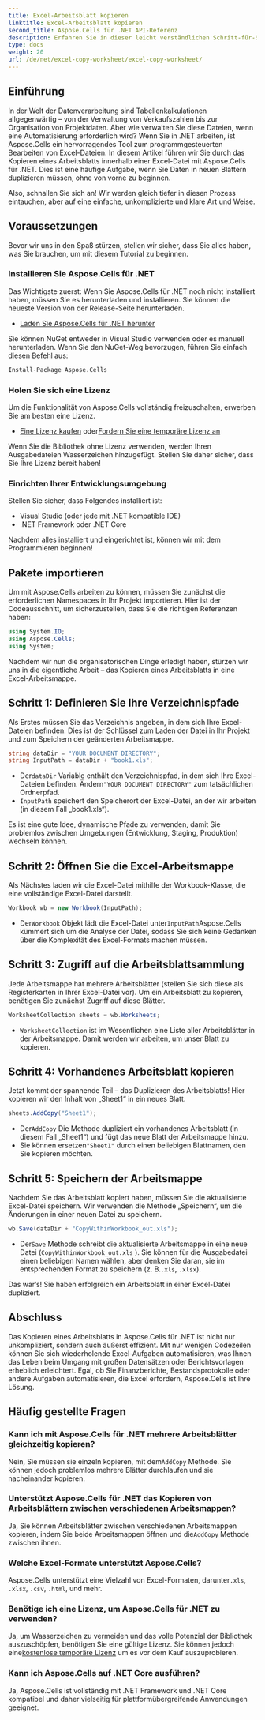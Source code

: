 ```yaml
---
title: Excel-Arbeitsblatt kopieren
linktitle: Excel-Arbeitsblatt kopieren
second_title: Aspose.Cells für .NET API-Referenz
description: Erfahren Sie in dieser leicht verständlichen Schritt-für-Schritt-Anleitung, wie Sie mit Aspose.Cells für .NET ein Excel-Arbeitsblatt kopieren. Ideal für .NET-Entwickler, die Excel-Aufgaben automatisieren möchten.
type: docs
weight: 20
url: /de/net/excel-copy-worksheet/excel-copy-worksheet/
---
```

## Einführung

In der Welt der Datenverarbeitung sind Tabellenkalkulationen allgegenwärtig – von der Verwaltung von Verkaufszahlen bis zur Organisation von Projektdaten. Aber wie verwalten Sie diese Dateien, wenn eine Automatisierung erforderlich wird? Wenn Sie in .NET arbeiten, ist Aspose.Cells ein hervorragendes Tool zum programmgesteuerten Bearbeiten von Excel-Dateien. In diesem Artikel führen wir Sie durch das Kopieren eines Arbeitsblatts innerhalb einer Excel-Datei mit Aspose.Cells für .NET. Dies ist eine häufige Aufgabe, wenn Sie Daten in neuen Blättern duplizieren müssen, ohne von vorne zu beginnen.

Also, schnallen Sie sich an! Wir werden gleich tiefer in diesen Prozess eintauchen, aber auf eine einfache, unkomplizierte und klare Art und Weise.

## Voraussetzungen

Bevor wir uns in den Spaß stürzen, stellen wir sicher, dass Sie alles haben, was Sie brauchen, um mit diesem Tutorial zu beginnen.

### Installieren Sie Aspose.Cells für .NET
Das Wichtigste zuerst: Wenn Sie Aspose.Cells für .NET noch nicht installiert haben, müssen Sie es herunterladen und installieren. Sie können die neueste Version von der Release-Seite herunterladen.

- [Laden Sie Aspose.Cells für .NET herunter](https://releases.aspose.com/cells/net/)

Sie können NuGet entweder in Visual Studio verwenden oder es manuell herunterladen. Wenn Sie den NuGet-Weg bevorzugen, führen Sie einfach diesen Befehl aus:

```bash
Install-Package Aspose.Cells
```

### Holen Sie sich eine Lizenz
Um die Funktionalität von Aspose.Cells vollständig freizuschalten, erwerben Sie am besten eine Lizenz.

- [Eine Lizenz kaufen](https://purchase.aspose.com/buy) oder[Fordern Sie eine temporäre Lizenz an](https://purchase.aspose.com/temporary-license/)

Wenn Sie die Bibliothek ohne Lizenz verwenden, werden Ihren Ausgabedateien Wasserzeichen hinzugefügt. Stellen Sie daher sicher, dass Sie Ihre Lizenz bereit haben!

### Einrichten Ihrer Entwicklungsumgebung
Stellen Sie sicher, dass Folgendes installiert ist:
- Visual Studio (oder jede mit .NET kompatible IDE)
- .NET Framework oder .NET Core

Nachdem alles installiert und eingerichtet ist, können wir mit dem Programmieren beginnen!

## Pakete importieren

Um mit Aspose.Cells arbeiten zu können, müssen Sie zunächst die erforderlichen Namespaces in Ihr Projekt importieren. Hier ist der Codeausschnitt, um sicherzustellen, dass Sie die richtigen Referenzen haben:

```csharp
using System.IO;
using Aspose.Cells;
using System;
```

Nachdem wir nun die organisatorischen Dinge erledigt haben, stürzen wir uns in die eigentliche Arbeit – das Kopieren eines Arbeitsblatts in eine Excel-Arbeitsmappe.

## Schritt 1: Definieren Sie Ihre Verzeichnispfade
Als Erstes müssen Sie das Verzeichnis angeben, in dem sich Ihre Excel-Dateien befinden. Dies ist der Schlüssel zum Laden der Datei in Ihr Projekt und zum Speichern der geänderten Arbeitsmappe.

```csharp
string dataDir = "YOUR DOCUMENT DIRECTORY";
string InputPath = dataDir + "book1.xls";
```

-  Der`dataDir` Variable enthält den Verzeichnispfad, in dem sich Ihre Excel-Dateien befinden. Ändern`"YOUR DOCUMENT DIRECTORY"` zum tatsächlichen Ordnerpfad.
- `InputPath` speichert den Speicherort der Excel-Datei, an der wir arbeiten (in diesem Fall „book1.xls“).

Es ist eine gute Idee, dynamische Pfade zu verwenden, damit Sie problemlos zwischen Umgebungen (Entwicklung, Staging, Produktion) wechseln können.

## Schritt 2: Öffnen Sie die Excel-Arbeitsmappe
Als Nächstes laden wir die Excel-Datei mithilfe der Workbook-Klasse, die eine vollständige Excel-Datei darstellt.

```csharp
Workbook wb = new Workbook(InputPath);
```

-  Der`Workbook` Objekt lädt die Excel-Datei unter`InputPath`Aspose.Cells kümmert sich um die Analyse der Datei, sodass Sie sich keine Gedanken über die Komplexität des Excel-Formats machen müssen.

## Schritt 3: Zugriff auf die Arbeitsblattsammlung
Jede Arbeitsmappe hat mehrere Arbeitsblätter (stellen Sie sich diese als Registerkarten in Ihrer Excel-Datei vor). Um ein Arbeitsblatt zu kopieren, benötigen Sie zunächst Zugriff auf diese Blätter.

```csharp
WorksheetCollection sheets = wb.Worksheets;
```

- `WorksheetCollection` ist im Wesentlichen eine Liste aller Arbeitsblätter in der Arbeitsmappe. Damit werden wir arbeiten, um unser Blatt zu kopieren.

## Schritt 4: Vorhandenes Arbeitsblatt kopieren
Jetzt kommt der spannende Teil – das Duplizieren des Arbeitsblatts! Hier kopieren wir den Inhalt von „Sheet1“ in ein neues Blatt.

```csharp
sheets.AddCopy("Sheet1");
```

-  Der`AddCopy` Die Methode dupliziert ein vorhandenes Arbeitsblatt (in diesem Fall „Sheet1“) und fügt das neue Blatt der Arbeitsmappe hinzu.
-  Sie können ersetzen`"Sheet1"` durch einen beliebigen Blattnamen, den Sie kopieren möchten.

## Schritt 5: Speichern der Arbeitsmappe
Nachdem Sie das Arbeitsblatt kopiert haben, müssen Sie die aktualisierte Excel-Datei speichern. Wir verwenden die Methode „Speichern“, um die Änderungen in einer neuen Datei zu speichern.

```csharp
wb.Save(dataDir + "CopyWithinWorkbook_out.xls");
```

-  Der`Save` Methode schreibt die aktualisierte Arbeitsmappe in eine neue Datei (`CopyWithinWorkbook_out.xls` ). Sie können für die Ausgabedatei einen beliebigen Namen wählen, aber denken Sie daran, sie im entsprechenden Format zu speichern (z. B.`.xls`, `.xlsx`).

Das war‘s! Sie haben erfolgreich ein Arbeitsblatt in einer Excel-Datei dupliziert.

## Abschluss

Das Kopieren eines Arbeitsblatts in Aspose.Cells für .NET ist nicht nur unkompliziert, sondern auch äußerst effizient. Mit nur wenigen Codezeilen können Sie sich wiederholende Excel-Aufgaben automatisieren, was Ihnen das Leben beim Umgang mit großen Datensätzen oder Berichtsvorlagen erheblich erleichtert. Egal, ob Sie Finanzberichte, Bestandsprotokolle oder andere Aufgaben automatisieren, die Excel erfordern, Aspose.Cells ist Ihre Lösung.

## Häufig gestellte Fragen

### Kann ich mit Aspose.Cells für .NET mehrere Arbeitsblätter gleichzeitig kopieren?
 Nein, Sie müssen sie einzeln kopieren, mit dem`AddCopy` Methode. Sie können jedoch problemlos mehrere Blätter durchlaufen und sie nacheinander kopieren.

### Unterstützt Aspose.Cells für .NET das Kopieren von Arbeitsblättern zwischen verschiedenen Arbeitsmappen?
 Ja, Sie können Arbeitsblätter zwischen verschiedenen Arbeitsmappen kopieren, indem Sie beide Arbeitsmappen öffnen und die`AddCopy` Methode zwischen ihnen.

### Welche Excel-Formate unterstützt Aspose.Cells?
Aspose.Cells unterstützt eine Vielzahl von Excel-Formaten, darunter`.xls`, `.xlsx`, `.csv`, `.html`, und mehr.

### Benötige ich eine Lizenz, um Aspose.Cells für .NET zu verwenden?
 Ja, um Wasserzeichen zu vermeiden und das volle Potenzial der Bibliothek auszuschöpfen, benötigen Sie eine gültige Lizenz. Sie können jedoch eine[kostenlose temporäre Lizenz](https://purchase.aspose.com/temporary-license) um es vor dem Kauf auszuprobieren.

### Kann ich Aspose.Cells auf .NET Core ausführen?
Ja, Aspose.Cells ist vollständig mit .NET Framework und .NET Core kompatibel und daher vielseitig für plattformübergreifende Anwendungen geeignet.